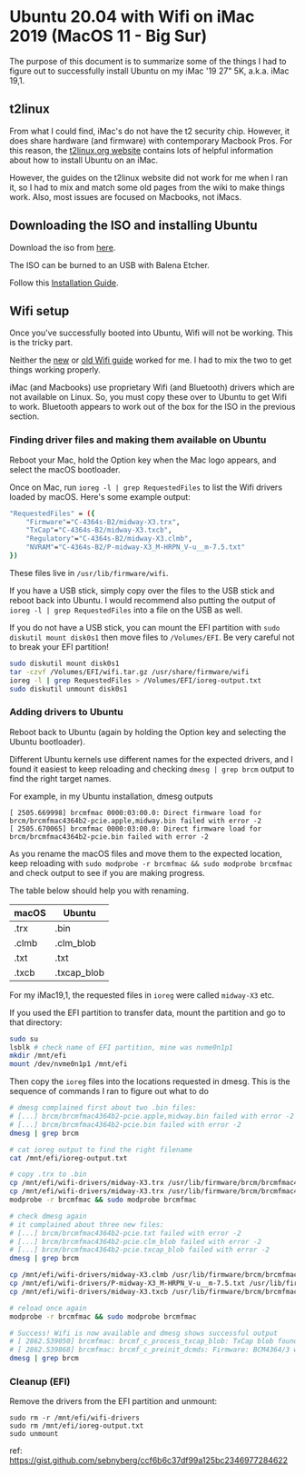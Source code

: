 # Ubuntu 20.04 with Wifi on iMac 2019 (MacOS 11 - Big Sur)

The purpose of this document is to summarize some of the things I had to figure out to successfully install Ubuntu on my iMac '19 27" 5K, a.k.a. iMac 19,1.

## t2linux 

From what I could find, iMac's do not have the t2 security chip. However, it does share hardware (and firmware) with contemporary Macbook Pros. For this reason, the [t2linux.org website](https://t2linux.org/) contains lots of helpful information about how to install Ubuntu on an iMac.

However, the guides on the t2linux website did not work for me when I ran it, so I had to mix and match some old pages from the wiki to make things work. Also, most issues are focused on Macbooks, not iMacs.

## Downloading the ISO and installing Ubuntu

Download the iso from [here](https://github.com/AdityaGarg8/mbp-ubuntu/releases/tag/v20.04-5.17.1).

The ISO can be burned to an USB with Balena Etcher.

Follow this [Installation Guide](https://github.com/t2linux/wiki/blob/6e9e8aa56c7bdff3d584bdc4eb7bfb22247c01ce/docs/distributions/ubuntu/installation.md#install-procedure).

## Wifi setup

Once you've successfully booted into Ubuntu, Wifi will not be working. This is the tricky part.

Neither the [new](https://github.com/t2linux/wiki/blob/6e9e8aa56c7bdff3d584bdc4eb7bfb22247c01ce/docs/guides/wifi.md) or [old Wifi guide](https://github.com/t2linux/wiki/blob/a4b46a7cfbe7efcbb6a0b6111e22172b0f5c4a77/docs/guides/wifi.md) worked for me. I had to mix the two to get things working properly.

iMac (and Macbooks) use proprietary Wifi (and Bluetooth) drivers which are not available on Linux. So, you must copy these over to Ubuntu to get Wifi to work. Bluetooth appears to work out of the box for the ISO in the previous section.

### Finding driver files and making them available on Ubuntu

Reboot your Mac, hold the Option key when the Mac logo appears, and select the macOS bootloader.

Once on Mac, run `ioreg -l | grep RequestedFiles` to list the Wifi drivers loaded by macOS. Here's some example output:

```bash
"RequestedFiles" = ({
    "Firmware"="C-4364s-B2/midway-X3.trx",
    "TxCap"="C-4364s-B2/midway-X3.txcb",
    "Regulatory"="C-4364s-B2/midway-X3.clmb",
    "NVRAM"="C-4364s-B2/P-midway-X3_M-HRPN_V-u__m-7.5.txt"
})
```

These files live in `/usr/lib/firmware/wifi`.

If you have a USB stick, simply copy over the files to the USB stick and reboot back into Ubuntu. I would recommend also putting the output of `ioreg -l | grep RequestedFiles` into a file on the USB as well.

If you do not have a USB stick, you can mount the EFI partition with `sudo diskutil mount disk0s1` then move files to `/Volumes/EFI`. Be very careful not to break your EFI partition!

```bash
sudo diskutil mount disk0s1
tar -czvf /Volumes/EFI/wifi.tar.gz /usr/share/firmware/wifi
ioreg -l | grep RequestedFiles > /Volumes/EFI/ioreg-output.txt
sudo diskutil unmount disk0s1
```

### Adding drivers to Ubuntu

Reboot back to Ubuntu (again by holding the Option key and selecting the Ubuntu bootloader).

Different Ubuntu kernels use different names for the expected drivers, and I found it easiest to keep reloading and checking `dmesg | grep brcm` output to find the right target names.

For example, in my Ubuntu installation, dmesg outputs

```
[ 2505.669998] brcmfmac 0000:03:00.0: Direct firmware load for brcm/brcmfmac4364b2-pcie.apple,midway.bin failed with error -2
[ 2505.670065] brcmfmac 0000:03:00.0: Direct firmware load for brcm/brcmfmac4364b2-pcie.bin failed with error -2
```

As you rename the macOS files and move them to the expected location, keep reloading with `sudo modprobe -r brcmfmac && sudo modprobe brcmfmac` and check output to see if you are making progress.

The table below should help you with renaming.

| macOS | Ubuntu |
| --- | --- |
| .trx | .bin |
| .clmb | .clm_blob |
| .txt | .txt |
| .txcb | .txcap_blob |

For my iMac19,1, the requested files in `ioreg` were called `midway-X3` etc.

If you used the EFI partition to transfer data, mount the partition and go to that directory:

```bash
sudo su
lsblk # check name of EFI partition, mine was nvme0n1p1
mkdir /mnt/efi
mount /dev/nvme0n1p1 /mnt/efi
```

Then copy the `ioreg` files into the locations requested in dmesg. This is the sequence of commands I ran to figure out what to do

```bash
# dmesg complained first about two .bin files:
# [...] brcm/brcmfmac4364b2-pcie.apple,midway.bin failed with error -2
# [...] brcm/brcmfmac4364b2-pcie.bin failed with error -2
dmesg | grep brcm

# cat ioreg output to find the right filename
cat /mnt/efi/ioreg-output.txt

# copy .trx to .bin
cp /mnt/efi/wifi-drivers/midway-X3.trx /usr/lib/firmware/brcm/brcmfmac4364b2-pcie.bin
cp /mnt/efi/wifi-drivers/midway-X3.trx /usr/lib/firmware/brcm/brcmfmac4364b2-pcie.apple,midway.bin
modprobe -r brcmfmac && sudo modprobe brcmfmac

# check dmesg again
# it complained about three new files:
# [...] brcm/brcmfmac4364b2-pcie.txt failed with error -2
# [...] brcm/brcmfmac4364b2-pcie.clm_blob failed with error -2
# [...] brcm/brcmfmac4364b2-pcie.txcap_blob failed with error -2
dmesg | grep brcm

cp /mnt/efi/wifi-drivers/midway-X3.clmb /usr/lib/firmware/brcm/brcmfmac4364b2-pcie.clm_blob
cp /mnt/efi/wifi-drivers/P-midway-X3_M-HRPN_V-u__m-7.5.txt /usr/lib/firmware/brcm/brcmfmac4364b2-pcie.txt
cp /mnt/efi/wifi-drivers/midway-X3.txcb /usr/lib/firmware/brcm/brcmfmac4364b2-pcie.txcap_blob

# reload once again
modprobe -r brcmfmac && sudo modprobe brcmfmac

# Success! Wifi is now available and dmesg shows successful output
# [ 2862.539050] brcmfmac: brcmf_c_process_txcap_blob: TxCap blob found, loading
# [ 2862.539868] brcmfmac: brcmf_c_preinit_dcmds: Firmware: BCM4364/3 wl0: Jul 12 2021 19:26:30 version 9.30.464.0.32.5.76 FWID 01-45ccefcd
dmesg | grep brcm
```

### Cleanup (EFI)

Remove the drivers from the EFI partition and unmount:

```
sudo rm -r /mnt/efi/wifi-drivers
sudo rm /mnt/efi/ioreg-output.txt
sudo unmount 
```
ref: https://gist.github.com/sebnyberg/ccf6b6c37df99a125bc2346977284622
